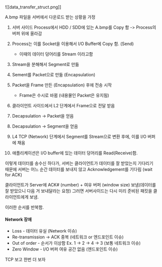 


![[data_transfer_struct.png]]



A.bmp 파일을 서버에서 다운로드 받는 상황을 가정

1. 서버 사이드 Process에서 HDD / SDD에 있는 A.bmp를 Copy 함 -> Process의 버퍼 위에 올라감
2. Process는 이를 Socket을 이용해서 I/O Buffer에 Copy 함. (Send) 
	* 이때의 데이터 덩어리를 Stream 이라고함

3. Stream을 분해해서 Segment로 만듦
4. Sement를 Packet으로 만듦 (Encapsulation)
5. Packet을 Frame 만든 (Encapsulation) 후에 전송 시작 
	* Frame은 수시로 바뀜 (내용물인 Packet은 유지됨)
6.  클라이언트 사이드에서 L2 단계에서 Frame으로 전달 받음
7. Decapsulation -> Packet을 얻음
8. Decapsulation -> Segment을 얻음
9. L4 TCP (Network) 단계에서 Segment를 Stream으로 변환 후에, 이를 I/O 버퍼에 채움
10. 애플리케이션은 I/O buffer에 있는 데이터 덩어리를 Read(Receive)함.

이렇게 데이터를 송수신 하다가, 서버는 클라이언트가 데이터를 잘 받았는지 기다리기 때문에
서버는 어느 순간 데이터를 보내지 않고 Acknowledgement를 기다림 (wait for ACK)

클라이언트가 Server에 ACK# (number) + 여유 버퍼 (window size) 보냄(데이터를 잘 받았으니 다음 거 보내달라는 요청) 그러면 서버사이드는 다시 미리 준비된 패킷을 클라이언트에게 보냄.

이러한 순서를 반복함.

#### Network 장애

* Loss - 데이터 유실 (Network 이슈)
* Re-transmission -> ACK 중복 (네트워크 or 엔드포인트 이슈)
* Out of order - 순서가 이상함 Ex. 1 -> 2 -> 4 -> 3 (보통 네트워크 이슈)
* Zero Window - I/O 버퍼 여유 공간 없음 (엔드포인트 이슈)


TCP 보고 한번 더 보자